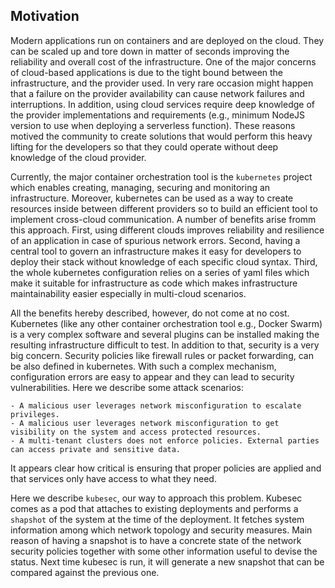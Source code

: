 ## Motivation

Modern applications run on containers and are deployed on the cloud. They can be scaled up and tore down in matter of
seconds improving the reliability and overall cost of the infrastructure. One of the major concerns of cloud-based
applications is due to the tight bound between the infrastructure, and the provider used. In very rare occasion might
happen that a failure on the provider availability can cause network failures and interruptions. In addition, using
cloud services require deep knowledge of the provider implementations and requirements (e.g., minimum NodeJS version to
use when deploying a serverless function). These reasons motived the community to create solutions that would perform
this heavy lifting for the developers so that they could operate without deep knowledge of the cloud provider.

Currently, the major container orchestration tool is the ``kubernetes`` project which enables creating, managing,
securing and monitoring an infrastructure. Moreover, kubernetes can be used as a way to create resources inside between
different providers so to build an efficient tool to implement cross-cloud communication. A number of benefits arise fromm this
approach. First, using different clouds improves reliability and resilience of an application in case of
spurious network errors. Second, having a central tool to govern an infrastructure makes it easy for developers
to deploy their stack without knowledge of each specific cloud syntax. Third, the whole kubernetes configuration
relies on a series of yaml files which make it suitable for infrastructure as code which makes infrastructure 
maintainability easier especially in multi-cloud scenarios.

All the benefits hereby described, however, do not come at no cost. Kubernetes
(like any other container orchestration tool e.g., Docker Swarm) is a very complex software and several plugins can be installed
making the resulting infrastructure difficult to test. In addition to that, security is a very big concern. Security
policies like firewall rules or packet forwarding, can be also defined in kubernetes. 
With such a complex mechanism, configuration errors are easy to appear and they can lead to security vulnerabilities.
Here we describe some attack scenarios: 

    - A malicious user leverages network misconfiguration to escalate privileges. 
    - A malicious user leverages network misconfiguration to get visibility on the system and access protected resources. 
    - A multi-tenant clusters does not enforce policies. External parties can access private and sensitive data.

It appears clear how critical is ensuring that proper policies are applied and that services only have access to
what they need.

Here we describe ``kubesec``, our way to approach this problem. Kubesec comes as a pod that attaches
to existing deployments and performs a ``shapshot`` of the system at the time of the deployment.
It fetches system information among which network topology and security measures. Main reason of
having a snapshot is to have a concrete state of the network security policies together with some other information useful to devise the status. 
Next time kubesec is run, it will generate a new snapshot that can be compared against the previous one. 
